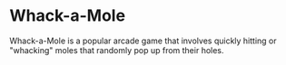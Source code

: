 # Whack-a-Mole
Whack-a-Mole is a popular arcade game that involves quickly hitting or "whacking" moles that randomly pop up from their holes.
